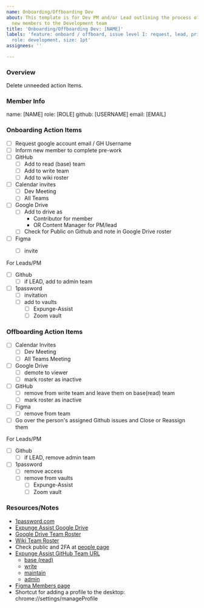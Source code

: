 ```yaml
---
name: Onboarding/Offboarding Dev
about: This template is for Dev PM and/or Lead outlining the process of on and offboarding
  new members to the Development team
title: 'Onboarding/Offboarding Dev: [NAME]'
labels: 'feature: onboard / offboard, issue level I: request, lead, priority: high,
  role: development, size: 1pt'
assignees: ''

---
```


### Overview

Delete unneeded action Items.

### Member Info

name: [NAME] 
role: [ROLE]
github: [USERNAME]
email: [EMAIL]

### Onboarding Action Items

- [ ] Request google account email / GH Username
- [ ] Inform new member to complete pre-work
- [ ] GitHub
   - [ ] Add to read (base) team
   - [ ] Add to write team
   - [ ] Add to wiki roster
- [ ] Calendar invites
   - [ ] Dev Meeting
   - [ ] All Teams
- [ ] Google Drive
   - [ ] Add to drive as 
      - Contributor for member 
      - OR Content Manager for PM/lead
   - [ ] Check for Public on Github and note in Google Drive roster
- [ ] Figma
  - [ ] invite


For Leads/PM
- [ ] Github
   - [ ] if LEAD, add to admin team
- [ ] 1password 
     - [ ] invitation
     - [ ] add to vaults
       - [ ] Expunge-Assist
       - [ ] Zoom vault

### Offboarding Action Items

- [ ] Calendar Invites
   - [ ] Dev Meeting
   - [ ] All Teams Meeting
- [ ] Google Drive
   - [ ] demote to viewer
   - [ ] mark roster as inactive
- [ ] GitHub
     - [ ] remove from write team and leave them on base(read) team
     - [ ] mark roster as inactive
- [ ] Figma 
   - [ ] remove from team
- [ ] Go over the person's assigned Github issues and Close or Reassign them

For Leads/PM
- [ ] Github
   - [ ] if LEAD, remove admin team
- [ ] 1password 
     - [ ] remove access
     - [ ] remove from vaults
       - [ ] Expunge-Assist
       - [ ] Zoom vault

### Resources/Notes

- [1password.com](https://1password.com)
- [Expunge Assist Google Drive](https://drive.google.com/drive/folders/1qR-5gm7a-3h-Zm6Tu8IxDQ6yL488kf1n?usp=sharing)
- [Google Drive Team Roster](https://docs.google.com/spreadsheets/d/12sAwYiQJP4fmEONF6-oUVYFVupTwSkci/edit)
- [Wiki Team Roster](https://github.com/hackforla/expunge-assist/wiki/The-Current-Team)
- Check public and 2FA at [people page](https://github.com/orgs/hackforla/people)
- [Expunge Assist GitHub Team URL](https://github.com/orgs/hackforla/teams?query=expunge)
   - [base (read)](https://github.com/orgs/hackforla/teams/expunge-assist/members)
   - [write](https://github.com/orgs/hackforla/teams/expunge-assist-write/members)
   - [maintain](https://github.com/orgs/hackforla/teams/expunge-assist-maintainers)
   - [admin](https://github.com/orgs/hackforla/teams/expunge-assist-admins/members)
- [Figma Members page](https://www.figma.com/files/team/957045401738666965/Expunge-Assist's-team/members?fuid=1085745174581545626)
- Shortcut for adding a profile to the desktop:  chrome://settings/manageProfile
